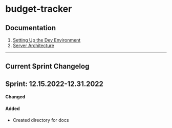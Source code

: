 # budget-tracker

## Documentation
1. [Setting Up the Dev Environment](docs/Setup-Dev-Environment.md)
2. [Server Architecture](docs/Server-Architecture.md)

---

## Current Sprint Changelog
## Sprint: 12.15.2022-12.31.2022

#### Changed

#### Added 
- Created directory for docs
